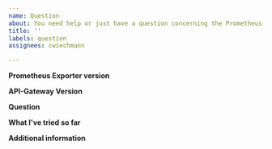 ```yaml
---
name: Question
about: You need help or just have a question concerning the Prometheus-Exporter
title: ''
labels: question
assignees: cwiechmann

---
```


**Prometheus Exporter version**


**API-Gateway Version**


**Question**


**What I've tried so far**


**Additional information**
